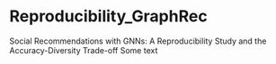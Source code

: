 # Reproducibility_GraphRec
Social Recommendations with GNNs: A Reproducibility Study and the Accuracy-Diversity Trade-off
Some text
